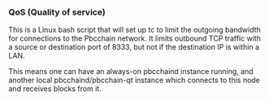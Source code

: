 ### QoS (Quality of service) ###

This is a Linux bash script that will set up tc to limit the outgoing bandwidth for connections to the Pbcchain network. It limits outbound TCP traffic with a source or destination port of 8333, but not if the destination IP is within a LAN.

This means one can have an always-on pbcchaind instance running, and another local pbcchaind/pbcchain-qt instance which connects to this node and receives blocks from it.
